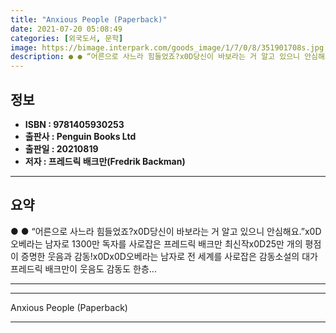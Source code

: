 ```yaml
---
title: "Anxious People (Paperback)"
date: 2021-07-20 05:08:49
categories: [외국도서, 문학]
image: https://bimage.interpark.com/goods_image/1/7/0/8/351901708s.jpg
description: ● ● “어른으로 사느라 힘들었죠?x0D당신이 바보라는 거 알고 있으니 안심해요.”x0D오베라는 남자로 1300만 독자를 사로잡은 프레드릭 배크만 최신작x0D25만 개의 평점이 증명한 웃음과 감동!x0Dx0D오베라는 남자로 전 세계를 사로잡은 감동소설의 대가 프레드릭 배크만이 웃음도
---
```


## **정보**

- **ISBN : 9781405930253**
- **출판사 : Penguin Books Ltd**
- **출판일 : 20210819**
- **저자 : 프레드릭 배크만(Fredrik Backman)**

------



## **요약**

●  ●  “어른으로 사느라 힘들었죠?x0D당신이 바보라는 거 알고 있으니 안심해요.”x0D오베라는 남자로 1300만 독자를 사로잡은 프레드릭 배크만 최신작x0D25만 개의 평점이 증명한 웃음과 감동!x0Dx0D오베라는 남자로 전 세계를 사로잡은 감동소설의 대가 프레드릭 배크만이 웃음도 감동도 한층... 

------



------


Anxious People (Paperback) 

------


